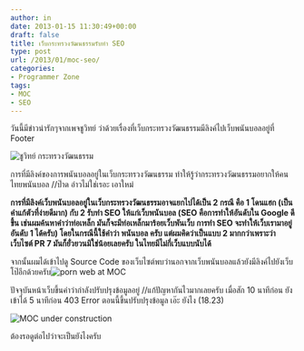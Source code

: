 ```yaml
---
author: in
date: 2013-01-15 11:30:49+00:00
draft: false
title: เว็บกระทรวงวัฒนธรรมรับทำ SEO
type: post
url: /2013/01/moc-seo/
categories:
- Programmer Zone
tags:
- MOC
- SEO
---
```


วันนี้มีข่าวน่ารักๆจากเพจชูวิทย์ ว่าด้วยเรื่องที่เว็บกระทรวงวัฒนธรรมมีลิงค์ไปเว็บพนันบอลอยู่ที่ Footer

![ชูวิทย์ กระทรวงวัฒนธรรม](https://www.cyruszh.com/wp-content/uploads/2013/01/15-1-2556-18-12-29.png)


การที่มีลิงค์ของการพนันบอลอยู่ในเว็บกระทรวงวัฒนธรรม ทำให้รู้ว่ากระทรวงวัฒนธรรมอยากให้คนไทยพนันบอล //ป๊าด อ่าวไม่ใช่เรอะ เอาใหม่

**การที่มีลิงค์เว็บพนันบอลอยู่ในเว็บกระทรวงวัฒนธรรมอาจแยกไปได้เป็น 2 กรณี คือ 1 โดนแฮก (เป็นคำแก้ตัวที่ง่ายดีมาก) กับ 2 รับทำ SEO ให้แก่เว็บพนันบอล (SEO คือการทำให้อันดับใน Google ดีขึ้น เช่นผมค้นหาคำว่าท่อเหล็ก มันก็จะมีท่อเหล็กมาร้อยเว็บพันเว็บ การทำ SEO จะทำให้เว็บเรามาอยู่อันดับ 1 ได้ครับ) โดยในกรณีนี้ใช้คำว่า พนันบอล ครับ แต่ผมคิดว่าเป็นแบบ 2 มากกว่าเพราะว่าเว็บไซต์ PR 7 มันก็ยั่วยวนมิใช่น้อยเลยครับ ในไทยมีไม่กี่เว็บแบบนับได้**

จากนั้นผมได้เข้าไปดู Source Code ของเว็บไซต์พบว่านอกจากเว็บพนันบอลแล้วยังมีลิงค์ไปยังเว็บโป๊อีกด้วยครับ![porn web at MOC](https://www.cyruszh.com/wp-content/uploads/2013/01/15-1-2556-18-19-27-1.jpg)


ปัจจุบันหน้าเว็บขึ้นคำว่ากำลังปรับปรุงข้อมูลอยู่ //แก้ปัญหากันไวมากเลยครับ เมื่อสัก 10 นาทีก่อน ยังเข้าได้ 5 นาทีก่อน 403 Error ตอนนี้ขึ้นปรับปรุงข้อมูล เอ๊ะ ยังไง (18.23)

![MOC under construction](https://www.cyruszh.com/wp-content/uploads/2013/01/15-1-2556-18-21-29-1.jpg)


ต้องรอดูต่อไปว่าจะเป็นยังไงครับ


